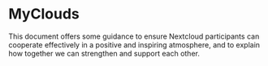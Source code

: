 # MyClouds
This document offers some guidance to ensure Nextcloud participants can cooperate effectively in a positive and inspiring atmosphere, and to explain how together we can strengthen and support each other.
